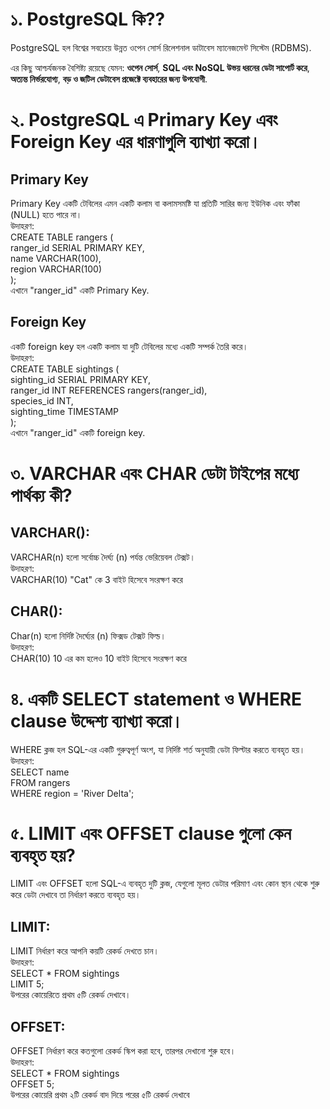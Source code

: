 # ১. PostgreSQL কি??

PostgreSQL হল বিশ্বের সবচেয়ে উন্নত ওপেন সোর্স রিলেশনাল ডাটাবেস ম্যানেজমেন্ট সিস্টেম (RDBMS). <br>

এর কিছু আশ্চর্যজনক বৈশিষ্ট্য রয়েছে যেমন: <b>ওপেন সোর্স</b>, <b>SQL এবং NoSQL উভয় ধরনের ডেটা সাপোর্ট করে</b>, <b>অত্যন্ত নির্ভরযোগ্য</b>, <b>বড় ও জটিল ডেটাবেস প্রজেক্টে ব্যবহারের জন্য উপযোগী</b>.

# ২. PostgreSQL এ Primary Key এবং Foreign Key এর ধারণাগুলি ব্যাখ্যা করো।

## Primary Key

Primary Key একটি টেবিলের এমন একটি কলাম বা কলামসমষ্টি যা প্রতিটি সারির জন্য ইউনিক এবং ফাঁকা (NULL) হতে পারে না। <br>
উদাহরণ: <br>
CREATE TABLE rangers (<br>
ranger_id SERIAL PRIMARY KEY,<br>
name VARCHAR(100),<br>
region VARCHAR(100)<br>
); <br>
এখানে "ranger_id" একটি Primary Key.

## Foreign Key

একটি foreign key হল একটি কলাম যা দুটি টেবিলের মধ্যে একটি সম্পর্ক তৈরি করে।<br>
উদাহরণ:<br>
CREATE TABLE sightings (<br>
sighting_id SERIAL PRIMARY KEY,<br>
ranger_id INT REFERENCES rangers(ranger_id),<br>
species_id INT,<br>
sighting_time TIMESTAMP<br>
);<br>
এখানে "ranger_id" একটি foreign key.

# ৩. VARCHAR এবং CHAR ডেটা টাইপের মধ্যে পার্থক্য কী?

## VARCHAR():

VARCHAR(n) হলো সর্বোচ্চ দৈর্ঘ্য (n) পর্যন্ত ভেরিয়েবল টেক্সট।<br>
উদাহরণ:<br>
VARCHAR(10) "Cat" কে 3 বাইট হিসেবে সংরক্ষণ করে

## CHAR():

Char(n) হলো নির্দিষ্ট দৈর্ঘ্যের (n) ফিক্সড টেক্সট ফিল্ড। <br>
উদাহরণ: <br>
CHAR(10) 10 এর কম হলেও 10 বাইট হিসেবে সংরক্ষণ করে

# ৪. একটি SELECT statement ও WHERE clause উদ্দেশ্য ব্যাখ্যা করো।

WHERE ক্লজ হল SQL-এর একটি গুরুত্বপূর্ণ অংশ, যা নির্দিষ্ট শর্ত অনুযায়ী ডেটা ফিল্টার করতে ব্যবহৃত হয়।<br>
উদাহরণ: <br>
SELECT name <br>
FROM rangers <br>
WHERE region = 'River Delta';

# ৫. LIMIT এবং OFFSET clause গুলো কেন ব্যবহৃত হয়?

LIMIT এবং OFFSET হলো SQL-এ ব্যবহৃত দুটি ক্লজ, যেগুলো মূলত ডেটার পরিমাণ এবং কোন স্থান থেকে শুরু করে ডেটা দেখাবে তা নির্ধারণ করতে ব্যবহৃত হয়।

## LIMIT:

LIMIT নির্ধারণ করে আপনি কয়টি রেকর্ড দেখতে চান।<br>
উদাহরণ: <br>
SELECT \* FROM sightings <br>
LIMIT 5; <br>
উপরের কোয়েরিতে প্রথম ৫টি রেকর্ড দেখাবে।

## OFFSET:

OFFSET নির্ধারণ করে কতগুলো রেকর্ড স্কিপ করা হবে, তারপর দেখানো শুরু হবে।<br>
উদাহরণ: <br>
SELECT \* FROM sightings <br>
OFFSET 5; <br>
উপরের কোয়েরি প্রথম ২টি রেকর্ড বাদ দিয়ে পরের ৫টি রেকর্ড দেখাবে
